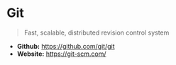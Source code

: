 # Git
> Fast, scalable, distributed revision control system

* **Github:** https://github.com/git/git
* **Website:** https://git-scm.com/